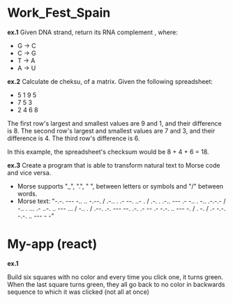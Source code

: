 # Work_Fest_Spain

**ex.1**
Given DNA strand, return its RNA complement
, where:
* G -> C 
* C -> G 
* T -> A 
* A -> U 

**ex.2**
Calculate de cheksu, of a matrix.
Given the following spreadsheet:
* 5 1 9 5
* 7 5 3
* 2 4 6 8

The first row's largest and smallest values are 9 and 1, and their difference is 8.
The second row's largest and smallest values are 7 and 3, and their difference is 4.
The third row's difference is 6.

In this example, the spreadsheet's checksum would be 8 + 4 + 6 = 18.

**ex.3**
Create a program that is able to transform natural text to Morse code and vice versa.

* Morse supports "_", ".", " ", between letters or symbols and "/" between words.
* Morse text: "-.-. --- -.. .. -.--. / .-.. . .- --. ..- . / .-. . .-.. --- .- -.. . -.. .-.-.- / -.. . ... .- ..-. .. --- ... / -.. . / .--. .-. --- --. .-. .- -- .- -.-. .. --- -. / . -. / .- -.-. -.-. .. --- - -"

# My-app (react)

**ex.1**

Build six squares with no color and every time you click one, it turns green.
When the last square turns green, they all go back to no color in backwards sequence to which it was clicked (not all at once)